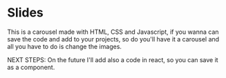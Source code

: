 # Slides

This is a carousel made with HTML, CSS and Javascript, if you wanna can save the code and add to your projects, so do you'll have it a carousel and all
you have to do is change the images.

NEXT STEPS:
On the future I'll add also a code in react, so you can save it as a component.
